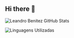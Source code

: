 ## Hi there 👋

![Leandro Benitez GitHub Stats](https://github-readme-stats.vercel.app/api?username=lebenitez&show_icons=true&theme=radical)


![Linguagens Utilizadas](https://github-readme-stats.vercel.app/api/top-langs/?username=lebenitez&theme=radical)


<!--
**lebenitez/lebenitez** is a ✨ _special_ ✨ repository because its `README.md` (this file) appears on your GitHub profile.

Here are some ideas to get you started:

- 🔭 I’m currently working on ...
- 🌱 I’m currently learning ...
- 👯 I’m looking to collaborate on ...
- 🤔 I’m looking for help with ...
- 💬 Ask me about ...
- 📫 How to reach me: ...
- 😄 Pronouns: ...
- ⚡ Fun fact: ...
-->
